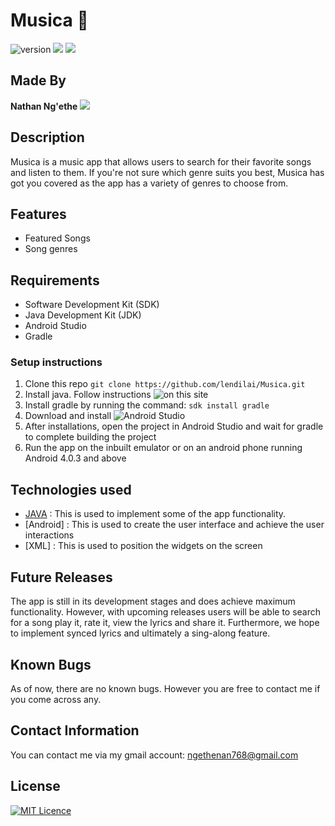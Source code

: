 # Musica :dancer:

![version](https://img.shields.io/badge/version-1.0.0-blue.svg?cacheSeconds=2592000)
![](https://img.shields.io/badge/Android-project-brightgreen.svg)
![](https://img.shields.io/badge/Language-Java%20-orange.svg)

## Made By
**Nathan Ng'ethe** ![](https://img.shields.io/badge/Programmer-Verified-brightgreen.svg)

## Description
Musica is a music app that allows users to search for their favorite songs and listen to them.
If you're not sure which genre suits you best, Musica has got you covered as the app has a variety of genres to choose from.

## Features
* Featured Songs
* Song genres

## Requirements
   * Software Development Kit (SDK)
   * Java Development Kit (JDK)
   * Android Studio
   * Gradle

### Setup instructions
1. Clone this repo ``git clone https://github.com/lendilai/Musica.git``
2. Install java. Follow instructions ![on this site](https://thishosting.rocks/install-java-ubuntu/)
3. Install gradle by running the command: ``sdk install gradle``
4. Download and install ![Android Studio](https://developer.android.com/studio)
5. After installations, open the project in Android Studio and wait for gradle to complete building the project
6. Run the app on the inbuilt emulator or on an android phone running Android 4.0.3 and above


## Technologies used
- [JAVA]() : This is used to implement some of the app functionality.
- [Android] : This is used to create the user interface and achieve the user interactions
- [XML] : This is used to position the widgets on the screen

## Future Releases
The app is still in its development stages and does achieve maximum functionality.
However, with upcoming releases users will be able to search for a song play it, rate it, view the lyrics and share it.
Furthermore, we hope to implement synced lyrics and ultimately a sing-along feature.

## Known Bugs
As of now, there are no known bugs. However you are free to contact me if you come across any.

## Contact Information
You can contact me via my gmail account: ngethenan768@gmail.com

## License
[![MIT Licence](https://badges.frapsoft.com/os/mit/mit-125x28.png?v=103)](https://github.com/lendilai/Musica/blob/master/License)
